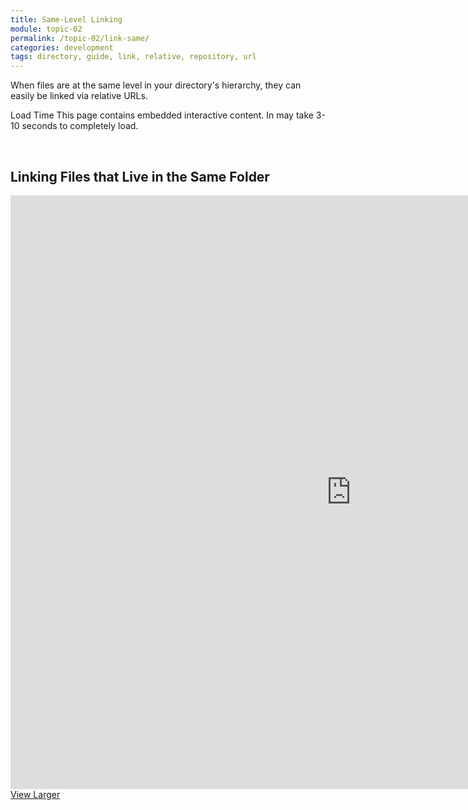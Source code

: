 ```yaml
---
title: Same-Level Linking
module: topic-02
permalink: /topic-02/link-same/
categories: development
tags: directory, guide, link, relative, repository, url
---
```


<div class="divider-heading"></div>

When files are at the same level in your directory's hierarchy, they can easily be linked via relative URLs.

<span class="label label-warning">Load Time</span> This page contains embedded interactive content. In may take 3-10 seconds to completely load.


<br>


## Linking Files that Live in the Same Folder
<iframe src="https://h5p.org/h5p/embed/177165" width="1090" height="950" frameborder="0" allowfullscreen="allowfullscreen"></iframe>
<a href="https://h5p.org/node/177165" class="btn btn-default btn-xs" target="_blank">View Larger</a>
